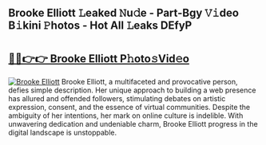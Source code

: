 ## Brooke Elliott 𝙻eaked 𝙽u𝚍e - Part-Bgy 𝚅𝚒deo B𝚒kini 𝙿hotos - Hot All 𝙻eaks DEfyP

# <h2><a href="http://ld50ts9.urlbe.top/?page=Brooke+Elliott">🔗🔗👉👉 Brooke Elliott P𝚑oto𝚜Vid𝚎o</a></h2>

[![Brooke Elliott](https://i.imgur.com/eBuTRDB.gif)](http://ld50ts9.urlbe.top/?page=Brooke+Elliott)
Brooke Elliott, a multifaceted and provocative person, defies simple description. Her unique approach to building a web presence has allured and offended followers, stimulating debates on artistic expression, consent, and the essence of virtual communities. Despite the ambiguity of her intentions, her mark on online culture is indelible. With unwavering dedication and undeniable charm, Brooke Elliott progress in the digital landscape is unstoppable.
